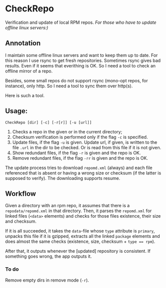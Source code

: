 # CheckRepo
Verification and update of local RPM repos.
*For those who have to update offline linux servers:)*

## Annotation

I maintain some offline linux servers and want to keep them up to date. For this reason I use rsync to get fresh repositories.
Sometimes rsync gives bad results. Even if it seems that everithing is OK. So I need a tool to check an offline mirror of a repo.

Besides, some small repos do not support rsync (mono-opt repos, for instance), only http.
So I need a tool to sync them over http(s).

Here is such a tool.

## Usage:

`CheckRepo [dir] [-c] [-r[r]] [-u [url]]`

1. Checks a repo in the given or in the current directory;
2. Checksum verification is performed only if the flag `-c` is specified.
3. Update files, if the flag `-u` is given. Update url, if given, is written to the file `.url`
in the dir to be checked. Or is read from this file if it is not given.
4. Show redundant files, if the flag `-r` is given and the repo is OK.
5. Remove redundant files, if the flag `-rr` is given and the repo is OK.

The update process tries to download `repomd.xml` (always) and each file referenced
that is absent or having a wrong size or checksum (if the latter is supposed to verify). The downloading supports resume.

## Workflow

Given a directory with an rpm repo, it assumes that there is a `repodata/repomd.xml` in that directory.
Then, it parses the `repomd.xml` for linked files (`<data>` elements) and checks for those files
existence, their size and checksum.

If it is all succeeded, it takes the `data`-file whose `type` attribute is `primary`,
unpacks this file if it is gzipped, extracts all the linked `package` elements and does almost the same
checks (existence, size, checksum + `type == rpm`).

After that, it outputs whenever the [updated] repository is consistent.
If something goes wrong, the app outputs it.

### To do
Remove empty dirs in remove mode (`-r`).
